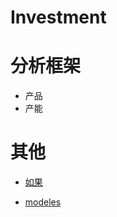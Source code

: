 # Investment

# 分析框架
  + 产品
  + 产能

# 其他

  + [如果](http://summer2009.github.io/myblog/jipulin.html)
  
  + [modeles](Investment/modeles.md)
